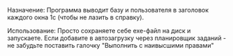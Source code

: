 ﻿Назначение:
Программа выводит базу и пользователя в заголовок каждого окна 1с (чтобы не лазить в справку).

Использование:
Просто сохраняете себе exe-файл на диск и запускаете.
Если добавите в автозагрузку через планировщик заданий - не забудьте поставить галочку "Выполнить с наивысшими правами"